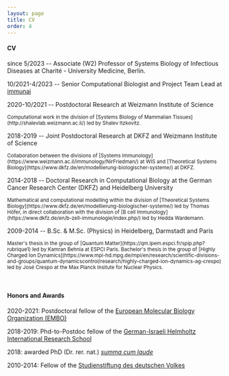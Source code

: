 ```yaml
---
layout: page
title: CV
order: 4
---
```


#### CV

since 5/2023 -- Associate (W2) Professor of Systems Biology of Infectious Diseases at Charité - University Medicine, Berlin.
  

10/2021-4/2023 -- Senior Computational Biologist and Project Team Lead at [immunai](https://www.immunai.com/)
  

2020-10/2021 -- Postdoctoral Research at Weizmann Institute of Science

  <small>
Computational work in the division of [Systems Biology of Mammalian Tissues](http://shalevlab.weizmann.ac.il/) led by Shalev Itzkovitz.  
  </small>
<br>

2018-2019 -- Joint Postdoctoral Research at DKFZ and Weizmann Institute of Science

  <small>
Collaboration between the divisions of [Systems Immunology](https://www.weizmann.ac.il/immunology/NirFriedman/) at WIS and [Theoretical Systems Biology](https://www.dkfz.de/en/modellierung-biologischer-systeme/) at DKFZ.  
  </small>
<br>

2014-2018 -- Doctoral Research in Computational Biology at the German Cancer Research Center (DKFZ) and Heidelberg University

  <small>
Mathematical and computational modelling within the division of [Theoretical Systems Biology](https://www.dkfz.de/en/modellierung-biologischer-systeme/) led by Thomas Höfer, in direct collaboration with the division of [B cell Immunology](https://www.dkfz.de/en/b-zell-immunologie/index.php/) led by Hedda Wardemann.  
  </small>
<br>

2009-2014 -- B.Sc. & M.Sc. (Physics) in Heidelberg, Darmstadt and Paris

  <small>
Master's thesis in the group of [Quantum Matter](https://qm.lpem.espci.fr/spip.php?rubrique1) led by Kamran Behnia at ESPCI Paris.  
  </small>
  
  <small>
Bachelor's thesis in the group of [Highly Charged Ion Dynamics](https://www.mpi-hd.mpg.de/mpi/en/research/scientific-divisions-and-groups/quantum-dynamicscontrol/research/highly-charged-ion-dynamics-ag-crespo) led by José Crespo at the Max Planck Insitute for Nuclear Physics.  
  </small>
  
&nbsp;
#### Honors and Awards

2020-2021: Postdoctoral fellow of the [European Molecular Biology Organization (EMBO)](https://www.embo.org/funding-awards/fellowships/postdoctoral-fellowships)

2018-2019: Phd-to-Postdoc fellow of the [German-Israeli Helmholtz International Research School](https://www.dkfz.de/en/phd-program/GIHRS_TRAX.html)

2018: awarded PhD (Dr. rer. nat.) [_summa cum laude_](https://en.wikipedia.org/wiki/Latin_honors#Germany)

2010-2014: Fellow of the [Studienstiftung des deutschen Volkes](https://www.studienstiftung.de/en/)

